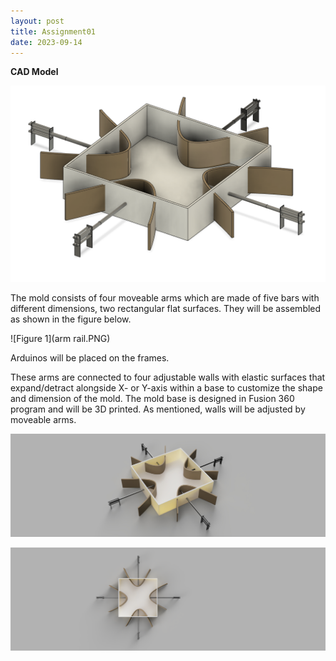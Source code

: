```yaml
---
layout: post
title: Assignment01
date: 2023-09-14
---
```



**CAD Model**


![Figure 1](Mold4.png)

The mold consists of four moveable arms which are made of five bars with different dimensions, two rectangular flat surfaces. They will be assembled as shown in the figure below. 


![Figure 1](arm rail.PNG)


Arduinos will be placed on the frames. 



These arms are connected to four adjustable walls with elastic surfaces that expand/detract alongside X- or Y-axis within a base to customize the shape and dimension of the mold. The mold base is designed in Fusion 360 program and will be 3D printed. As mentioned, walls will be adjusted by moveable arms. 



![Figure 2](Mold1.jpg)

![Figure 3](Mold3.png)
